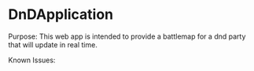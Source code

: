 # DnDApplication


Purpose:
This web app is intended to provide a battlemap for a dnd party that will update in real time.

Known Issues:
